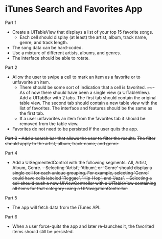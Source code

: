  # iTunes Search and Favorites App

Part 1
- Create a UITableView that displays a list of your top 15 favorite songs.
    - Each cell should display (at least) the artist, album, track name, genre, and track length.
- The song data can be hard-coded.
- Use a mixture of different artists, albums, and genres.
- The interface should be able to rotate.

Part 2
- Allow the user to swipe a cell to mark an item as a favorite or to unfavorite an item.
    - There should be some sort of indication that a cell is favorited.
~~- As of now there should have been a single view (a UITableView). Add a UITabBar with 2 tabs. The first tab should contain the original table view. The second tab should contain a new table view with the list of favorites. The interface and features should be the same as the first tab.
    - If a user unfavorites an item from the favorites tab it should be removed from the table view.
- Favorites do not need to be persisted if the user quits the app.

~~Part 3~~
~~- Add a search bar that allows the user to filter the results.~~
     ~~The filter should apply to the artist, album, track name, and genre.~~
    
Part 4
- Add a UISegmentedControl with the following segments: All, Artist, Album, Genre.
    ~~- Selecting 'Artist', 'Album', or 'Genre' should display a single cell for each unique grouping. For example, selecting 'Genre' could have cells labeled 'Reggae', 'Hip-Hop', and 'Jazz'.~~
        ~~- Selecting a cell should push a new UIViewController with a UITableView containing all items for that category using a UINavigationController.~~

Part 5
- The app will fetch data from the iTunes API. 

Part 6
- When a user force-quits the app and later re-launches it, the favorited items should still be persisted.
